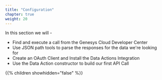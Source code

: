```yaml
---
title: "Configuration"
chapter: true
weight: 20
---
```


In this section we will -
  * Find and execute a call from the Genesys Cloud Developer Center
  * Use JSON path tools to parse the responses for the data we're looking for
  * Create an OAuth Client and Install the Data Actions Integration
  * Use the Data Action constructor to build our first API Call

{{% children showhidden="false" %}}

